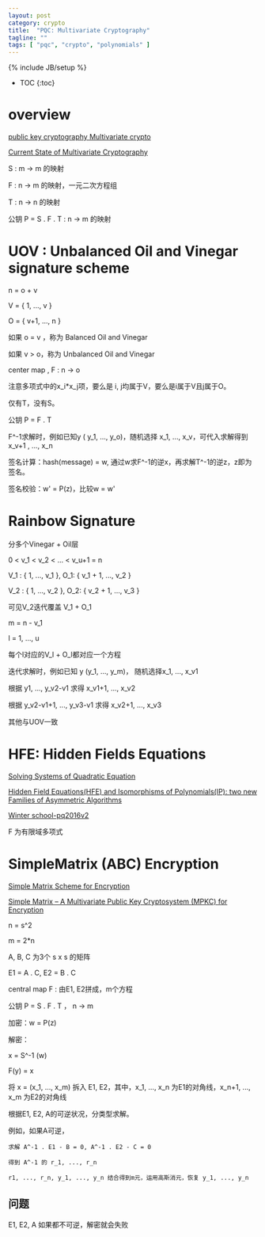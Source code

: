 ```yaml
---
layout: post
category: crypto
title:  "PQC: Multivariate Cryptography"
tagline: ""
tags: [ "pqc", "crypto", "polynomials" ] 
---
```

{% include JB/setup %}

* TOC
{:toc}

# overview 

[public key cryptography Multivariate crypto](https://www.slideserve.com/birch/summary)

[Current State of Multivariate Cryptography](https://www.researchgate.net/publication/319170467_Current_State_of_Multivariate_Cryptography)

S : m -> m 的映射

F : n -> m 的映射，一元二次方程组

T : n -> n 的映射

公钥 P = S . F . T : n -> m 的映射

# UOV : Unbalanced Oil and Vinegar signature scheme

n = o + v

V =  { 1, ..., v }

O = { v+1, ..., n }

如果 o = v ，称为 Balanced Oil and Vinegar

如果 v > o，称为 Unbalanced Oil and Vinegar

center map , F : n -> o

注意多项式中的x_i*x_j项，要么是 i, j均属于V，要么是i属于V且j属于O。

仅有T，没有S。

公钥 P = F . T

F^-1求解时，例如已知y ( y_1, ..., y_o)，随机选择 x_1, ..., x_v，可代入求解得到 x_v+1 , ..., x_n

签名计算：hash(message) = w, 通过w求F^-1的逆x，再求解T^-1的逆z，z即为签名。

签名校验：w' = P(z)，比较w = w'

# Rainbow Signature

分多个Vinegar + Oil层

0 < v_1 < v_2 < ... < v_u+1 = n

V_1 : { 1, ..., v_1 },  O_1: { v_1 + 1, ..., v_2 }

V_2 : { 1, ..., v_2 }, O_2: { v_2 + 1, ..., v_3 }

可见V_2迭代覆盖 V_1 + O_1

m = n - v_1

l = 1, ..., u

每个l对应的V_l + O_l都对应一个方程

迭代求解时，例如已知 y (y_1, ..., y_m)， 随机选择x_1, ..., x_v1

根据 y1, ..., y_v2-v1 求得 x_v1+1, ..., x_v2

根据 y_v2-v1+1, ..., y_v3-v1 求得 x_v2+1, ..., x_v3

其他与UOV一致


# HFE: Hidden Fields Equations

[Solving Systems of Quadratic Equation](https://www.slideserve.com/niveditha/solving-systems-of-quadratic-equations)

[Hidden Field Equations(HFE) and Isomorphisms of Polynomials(IP): two new Families of Asymmetric Algorithms](http://www.minrank.org/hfe.pdf)

[Winter school-pq2016v2](https://www.slideshare.net/LudovicPerret/winter-schoolpq2016v2)

F 为有限域多项式


# SimpleMatrix (ABC) Encryption

[Simple Matrix Scheme for Encryption](https://www.researchgate.net/publication/268028336_Simple_Matrix_Scheme_for_Encryption)

[Simple Matrix – A Multivariate Public Key Cryptosystem (MPKC) for Encryption](https://www.researchgate.net/publication/279636226_Simple_Matrix_-_A_Multivariate_Public_Key_Cryptosystem_MPKC_for_Encryption)

n = s^2

m = 2*n

A, B, C 为3个 s x s 的矩阵

E1 = A . C, E2 = B . C

central map F : 由E1, E2拼成，m个方程

公钥 P = S . F . T  ， n -> m

加密：w = P(z) 

解密：

x = S^-1 (w)

F(y) = x

将 x = (x_1, ..., x_m) 拆入 E1, E2，其中，x_1, ..., x_n 为E1的对角线，x_n+1, ..., x_m 为E2的对角线

根据E1, E2, A的可逆状况，分类型求解。

例如，如果A可逆，

    求解 A^-1 . E1 - B = 0, A^-1 . E2 - C = 0

    得到 A^-1 的 r_1, ..., r_n

    r1, ..., r_n, y_1, ..., y_n 结合得到m元，运用高斯消元，恢复 y_1, ..., y_n


## 问题

E1, E2, A 如果都不可逆，解密就会失败







